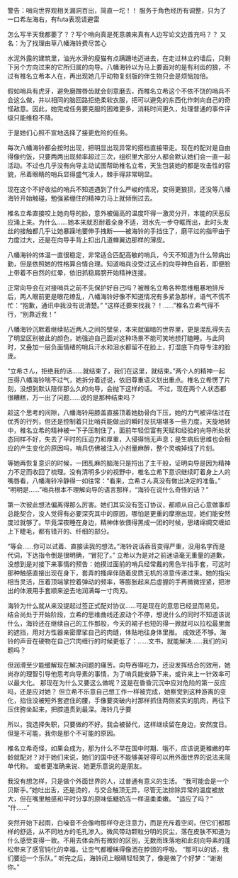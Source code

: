 
警告：哨向世界观相关漏洞百出，简直一坨！！
服务于角色经历有调整，只为了一口希左海右，有futa表现请避雷




怎么写半天我都萎了？？写个哨向真是死意袭来真有人边写论文边首充吗？？
又名：为了找理由草八幡海铃费尽苦心




水泥外露的建筑里，油光水滑的瘦猫有点蹒跚地迈进去，在走过林立的墙后，只剩下另个方向过来的它所归属的向导。八幡海铃以为马上要面对的是有利齿的狼，不过有椎名立希本人在，再出现她几乎动物复刻版的伴生物只会是烦恼加倍。

假如哨兵有虎牙，避免磨蹭唇齿就会刻意磨去，而椎名立希这个不依不饶的哨兵不会这么做，并以相同的脑回路拒绝柔软衣服，把可以避免的东西化作刺向自己的奇怪敌意。因此，她完成任务要克服的困难更多，消耗时间更久，处理普通的事件评级只能维稳不降。

于是她们心照不宣地选择了接更危险的任务。

每次八幡海铃都会按时出现，把明显出现异常的搭档直接带走。现在的配对是自由得像约饭，只要两两出现频率超过三次，组织里大部分人都会默认她们会一直一起活动。不过也几乎没有向导主动试图帮助椎名立希，天生包装她的都是攻击性的容貌，吊着眼睛的哨兵显得盛气凌人，棘手得非常明显。

现在这个不好收拾的哨兵不知道遇到了什么严峻的情况，变得更狼狈，还没等八幡海铃开始触碰，勉强紧绷住的精神力马上就倾倒过去。

椎名立希直接咬上她向导的脸，意外被偏高的温度吓得一激灵分开，本能的厌恶反应涌上来。为什么……她本来就忍耐着全身不适，泪水先一步夺眶而出，此时头发丝的接触都几乎让她暴躁地要伸手拽断——被海铃的手挡住了，磨平过的指甲由于力度过大，还是在向导手背上扣出几道蝉翼边那样的薄皮。

八幡海铃的体温一直很稳定，非常适合匹配高敏的哨兵，今天不知道为什么带病出勤，但是依照她的性格算合情合理。知道哨兵没受过这点的向导神色自若，即便脸上带着不自然的红晕，依旧抓稳肩膀开始精神连接。

正常向导会在对接哨兵之前不先保护好自己吗？被椎名立希各种思维粗暴地排斥后，两人眼前更是眼花缭乱，八幡海铃好像不知道情况有多紧急那样，语气不慌不忙：“抱歉，通讯中我没有说清楚。”
“这样还要来找我？！……”椎名立希气得不行，“别靠近我！”

八幡海铃沉默着继续贴近两人之间的壁垒，本来就偏暗的世界里，更是混乱得失去了明显区别彼此的颜色，她强迫自己面对这种场景不能可笑地想打瞌睡。与此同时，又叠加一层负面情绪的哨兵汗水和泪水都留不在脸上，打湿底下向导专注的脸庞。

“立希さん，拒绝我的话……就结束了，我们在这里，就结束。”两个人的精神一起压得八幡海铃喘不过气，她拆分着述说，依旧尊重语义划出重点。椎名立希愣了片刻，没想到默认陪伴那么久的向导，会抛下这样的话。
不过，现在两个人状态都很糟糕，万一出了问题……说的是那种结束吗？

趁这个思考的间隙，八幡海铃用膝盖直接顶着她肋骨向下压，她的力气被评估过在优秀的行列，但还是控制着只比哨兵能做出的瞬时反抗堪堪多一些力度。天旋地转中，椎名立希的精神被一下子压制住了，面前年轻但富有天赋和经验的向导所处状态同样不好，失去了平时的压迫力和厚重，入侵得悄无声息；是生病后思维也会相应的产生变化的原因吗，哨兵仿佛被注入小剂量麻醉，整个灵魂掉线了片刻。

等她再恢复意识的时候，一团乱麻的脑海只是捋出了主干般，证明向导是因为精神力不足而收回了梳理。没有清明多少的视野中，椎名立希下意识继续盯着身上人的嘴唇看，八幡海铃冷静得一如往常：“看来，立希さん真没有做出决定的准备。”
“明明是……”哨兵根本不理解向导的语言那样，“海铃在说什么奇怪的话？”

第一次彼此想法偏离得那么厉害。她们其实没有签订协议，都顺从自己心意做事却总能契合，没人觉得有必要深究其中的原因，哪怕是更重的摩擦出现，她们能安然度过就够了。毕竟深夜睡在身边，精神体依偎得黑成一团的时候，思绪绵绸交缠如上下睫毛，都有错开的、纤细的部分。

“等会……你可以试着、直接读我的想法。”海铃说话吞音变得严重，没用名字而是代词，下达指令倒是很明确，“冒犯了。”
立希以为是对之前迷语毫无重量的道歉，没想到是对接下来事情的预告：她摸过面前的哨兵经常戴的黑色半指手套，可这时那种触感直接出现在身下，套弄的搔痒伴随着皮质无机的凉意传递过来。她的指尖相当灵活，压着顶端掌控着弹动的频率，等膨胀起来后虚握的手再微微捏紧，把渗出的体液用手套顺来逆去地润满每一寸肉刃。

海铃为什么就从来没提起过签正式配对协议……可是现在的意思已经显而易见。
结合尚处于开始阶段，立希的思维曲线还波动个不停，想说什么的同时不知道该说什么，海铃还在继续自己的工作那般，今天的裙子也短的得一掀就可以拉松最里面的遮挡，用对方性器亲密摩挲自己的肉缝，体贴地往身体里推。
成效还不够。海铃的声音在硬物在自己穴肉缠行的时候更低了：……文书，就能解决……我们的问题吗？

但润滑至少能缓解现在解决问题的痛苦。向导吞得吃力，还没发挥结合的效用，她尚存的理智引导他思考向导素的事情，为了哨兵能安静下来，或许来上一针效率可以最大化。
那现在为什么又要这么做呢？这是在昏昏沉沉中应对危险的第一反应吗，还是应对她？
但立希不乐意自己想工作一样被完成，她察觉到这种游离的变化，掐住没被短外套遮住的腰，手像要突破内衬那样抓住两侧紧实的肌肉，再往下压住胯坐起来，把腔道贯到最深。海铃几乎要




所以，我选择失职，只要做的不好。我会被替代，这样继续留在身边，安然度日。
但是不可能，我你是那个不可能的原因。


椎名立希奇怪，如果会成为，那为什么不早在国中时期、哦不，应该说更稚嫩的年龄就配对？对于她们来说，她们的国中还不能够美好得可以用外面世界的说法来简单代称。
或者更准确来说、她更乐意说的是朋友。

我没有想怎样，只是做个外面世界的人，过普通有意义的生活。
“我可能会是一个贝斯手。”她吐出舌，还是烫的，与交合触顶无异，尽管无法排除异常的温度被放大，但在嘴里触感和平时分享的原味低糖奶冻一样温柔柔嫩。
“适应了吗？”
“什……”

突然开始下起雨，白噪音不会像吻那样夺走注意力，而是充斥着空间，但它们都那样的舒适，从不同地方的毛孔渗入。微风带动颗粒分明的灰尘，落在皮肤不知道为什么感受变得一致。不用去体会所有微妙的区别，无数雨珠落地和此刻向导素的蓬松带来了感官钝化的幸福，让空气都暧昧得像洒在脖颈的呼吸。
“那可以的话，我们要组一个乐队。”
听完之后，海铃闭上眼睛轻轻笑了，像是做了个好梦：“谢谢你。”

